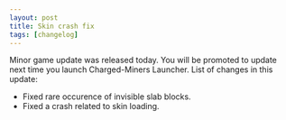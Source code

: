 ```yaml
---
layout: post
title: Skin crash fix
tags: [changelog]
---
```


Minor game update was released today. You will be promoted to update next time you launch Charged-Miners Launcher. List of changes in this update:

 * Fixed rare occurence of invisible slab blocks.
 * Fixed a crash related to skin loading.
